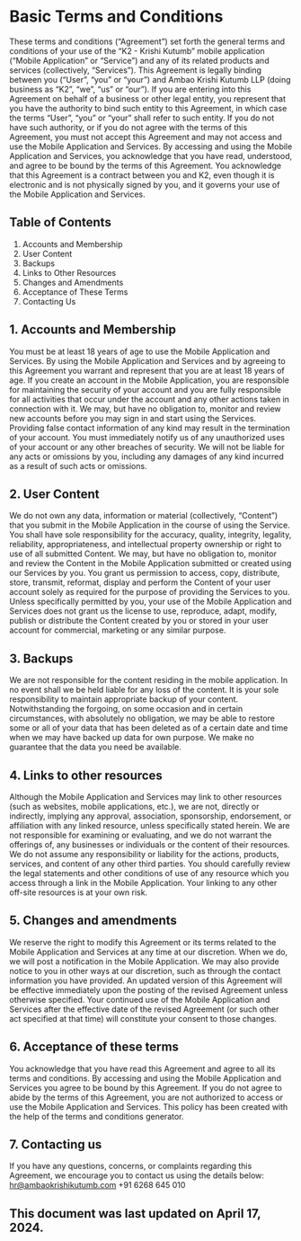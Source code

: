 # Basic Terms and Conditions

These terms and conditions (“Agreement”) set forth the general terms and conditions of your use of the “K2 - Krishi Kutumb” mobile application (“Mobile Application” or “Service”) and any of its related products and services (collectively, “Services”). This Agreement is legally binding between you (“User”, “you” or “your”) and Ambao Krishi Kutumb LLP (doing business as “K2”, “we”, “us” or “our”). If you are entering into this Agreement on behalf of a business or other legal entity, you represent that you have the authority to bind such entity to this Agreement, in which case the terms “User”, “you” or “your” shall refer to such entity. If you do not have such authority, or if you do not agree with the terms of this Agreement, you must not accept this Agreement and may not access and use the Mobile Application and Services. By accessing and using the Mobile Application and Services, you acknowledge that you have read, understood, and agree to be bound by the terms of this Agreement. You acknowledge that this Agreement is a contract between you and K2, even though it is electronic and is not physically signed by you, and it governs your use of the Mobile Application and Services.

## Table of Contents

1. Accounts and Membership
2. User Content
3. Backups
4. Links to Other Resources
5. Changes and Amendments
6. Acceptance of These Terms
7. Contacting Us

## 1. Accounts and Membership

You must be at least 18 years of age to use the Mobile Application and Services. By using the Mobile Application and Services and by agreeing to this Agreement you warrant and represent that you are at least 18 years of age. If you create an account in the Mobile Application, you are responsible for maintaining the security of your account and you are fully responsible for all activities that occur under the account and any other actions taken in connection with it. We may, but have no obligation to, monitor and review new accounts before you may sign in and start using the Services. Providing false contact information of any kind may result in the termination of your account. You must immediately notify us of any unauthorized uses of your account or any other breaches of security. We will not be liable for any acts or omissions by you, including any damages of any kind incurred as a result of such acts or omissions.

## 2. User Content

We do not own any data, information or material (collectively, “Content”) that you submit in the Mobile Application in the course of using the Service. You shall have sole responsibility for the accuracy, quality, integrity, legality, reliability, appropriateness, and intellectual property ownership or right to use of all submitted Content. We may, but have no obligation to, monitor and review the Content in the Mobile Application submitted or created using our Services by you. You grant us permission to access, copy, distribute, store, transmit, reformat, display and perform the Content of your user account solely as required for the purpose of providing the Services to you. Unless specifically permitted by you, your use of the Mobile Application and Services does not grant us the license to use, reproduce, adapt, modify, publish or distribute the Content created by you or stored in your user account for commercial, marketing or any similar purpose.


## 3. Backups
We are not responsible for the content residing in the mobile application. In no event shall we be held liable for any loss of the content. It is your sole responsibility to maintain appropriate backup of your content. Notwithstanding the forgoing, on some occasion and in certain circumstances, with absolutely no obligation, we may be able to restore some or all of your data that has been deleted as of a certain date and time when we may have backed up data for own purpose. We make no guarantee that the data you need be available. 


## 4. Links to other resources
Although the Mobile Application and Services may link to other resources (such as websites, mobile applications, etc.), we are not, directly or indirectly, implying any approval, association, sponsorship, endorsement, or affiliation with any linked resource, unless specifically stated herein. We are not responsible for examining or evaluating, and we do not warrant the offerings of, any businesses or individuals or the content of their resources. We do not assume any responsibility or liability for the actions, products, services, and content of any other third parties. You should carefully review the legal statements and other conditions of use of any resource which you access through a link in the Mobile Application. Your linking to any other off-site resources is at your own risk.

## 5. Changes and amendments
We reserve the right to modify this Agreement or its terms related to the Mobile Application and Services at any time at our discretion. When we do, we will post a notification in the Mobile Application. We may also provide notice to you in other ways at our discretion, such as through the contact information you have provided.
An updated version of this Agreement will be effective immediately upon the posting of the revised Agreement unless otherwise specified. Your continued use of the Mobile Application and Services after the effective date of the revised Agreement (or such other act specified at that time) will constitute your consent to those changes.


## 6. Acceptance of these terms
You acknowledge that you have read this Agreement and agree to all its terms and conditions. By accessing and using the Mobile Application and Services you agree to be bound by this Agreement. If you do not agree to abide by the terms of this Agreement, you are not authorized to access or use the Mobile Application and Services. This policy has been created with the help of the terms and conditions generator.

## 7. Contacting us
If you have any questions, concerns, or complaints regarding this Agreement, we encourage you to contact us using the details below:
 hr@ambaokrishikutumb.com 
 +91 6268 645 010
## This document was last updated on April 17, 2024.

